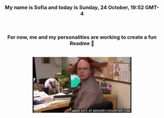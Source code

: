 


<div align="center">
<h3 >My name is Sofia and today is Sunday, 24 October, 19:52 GMT-4</h3><br>
<h3 >For now, me and my personalities are working to create a fun Readme 👋
</h3><br>
<img src='img/dwight.gif' alt='working...'/>
</div>
